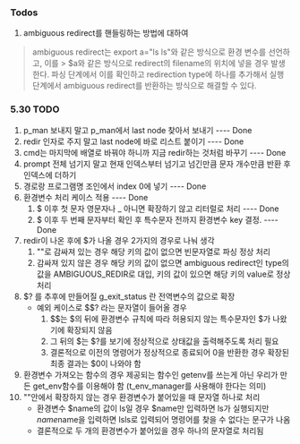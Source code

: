 ### Todos
1. ambiguous redirect를 핸들링하는 방법에 대하여
>  ambiguous redirect는 export a="ls ls"와 같은 방식으로 환경 변수를 선언하고, 이를 > $a와 같은 방식으로 redirect의 filename의 위치에 넣을 경우 발생한다. 파싱 단계에서 이를 확인하고 redirection type에 하나를 추가해서 실행 단계에서 ambiguous redirect를 반환하는 방식으로 해결할 수 있다. 

### 5.30 TODO
1. p_man 보내지 말고 p_man에서 last node 찾아서 보내기 ---- Done
2. redir 인자로 주지 말고 last node에 바로 리스트 붙이기 ---- Done
3. cmd는 마지막에 배열로 바꿔야 하니까 지금 redir하는 것처럼 바꾸기 ---- Done
4. prompt 전체 넘기지 말고 현재 인덱스부터 넘기고 넘긴만큼 문자 개수만큼 반환 후 인덱스에 더하기
5. 경로랑 프로그램명 조인에서 index 0에 넣기 ---- Done
6. 환경변수 처리 케이스 적용 ---- Done
	1. $ 이후 첫 문자 영문자나 _ 아니면 확장하기 않고 리터럴로 처리 ---- Done
	2. $ 이후 두 번째 문자부터 확인 후 특수문자 전까지 환경변수 key 결정. ---- Done
7. redir이 나온 후에 $가 나올 경우 2가지의 경우로 나눠 생각
	1. ""로 감싸져 있는 경우 해당 키의 값이 없으면 빈문자열로 파싱 정상 처리
	2. 감싸져 있지 않은 경우 해당 키의 값이 없으면 ambiguous redirect인 type의 값을 AMBIGUOUS_REDIR로 대입, 키의 값이 있으면 해당 키의 value로 정상 처리
8. $? 를 추후에 만들어질 g_exit_status 란 전역변수의 값으로 확장
	* 예외 케이스로 $$? 라는 문자열이 들어올 경우
		1. $$는 $의 뒤에 환경변수 규칙에 따라 허용되지 않는 특수문자인 $가 나왔기에 확장되지 않음
		2. 그 뒤의 $는 $?를 보기에 정상적으로 상태값을 출력해주도록 처리 필요
		3. 결론적으로 이전의 명령어가 정상적으로 종료되어 0을 반환한 경우 확장된 최종 결과는 $0이 나와야 함
9. 환경변수 가져오는 함수의 경우 제공되는 함수인 getenv를 쓰는게 아닌 우리가 만든 get_env함수를 이용해야 함 (t_env_manager를 사용해야 한다는 의미)
10. ""안에서 확장하지 않는 경우 환경변수가 붙어있을 때 문자열 하나로 처리
	* 환경변수 $name의 값이 ls일 경우 $name만 입력하면 ls가 실행되지만 $name$name을 입력하면 lsls로 입력되어 명령어를 찾을 수 없다는 문구가 나옴
	* 결론적으로 두 개의 환경변수가 붙어있을 경우 하나의 문자열로 처리됨